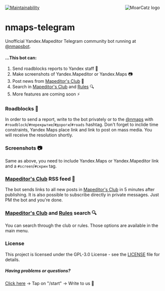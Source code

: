 <img src="https://avatars3.githubusercontent.com/u/21263910?v=3&s=100" alt="MoarCatz logo"
     title="MoarCatz" align="right" />
     
[![Maintainability](https://api.codeclimate.com/v1/badges/a3ec41945814b64a925f/maintainability)](https://codeclimate.com/github/MoarCatz/nmaps-telegram/maintainability)

# nmaps-telegram
Unofficial Yandex.Mapeditor Telegram community bot running at [@nmapsbot](https://t.me/nmapsbot).

#### ...This bot can:
1. Send roadblocks reports to Yandex staff :car:
2. Make screenshots of Yandex.Mapeditor or Yandex.Maps :camera:
3. Post news from [Mapeditor's Club](https://yandex.ru/blog/narod-karta) :newspaper:
4. Search in [Mapeditor's Club](https://yandex.ru/blog/narod-karta) and [Rules](http://help.yandex.ru/nmaps/rules_2.xml) :mag:
5. More features are coming soon :zap:

### Roadblocks :car:
In order to send a report, write to the bot privately or to the [@nmaps](https://t.me/nmaps) with
`#roadblock`/`#перекрытие`/`#дороги`/`#roads` hashtag. Don't forget to inclide time constraints, Yandex Maps place
link and link to post on mass media. You will receive the resolution shortly.

### Screenshots :camera:
Same as above, you need to include Yandex.Maps or Yandex.Mapeditor link and a `#screen`/`#скрин` tag.

### [Mapeditor's Club](https://yandex.ru/blog/narod-karta) RSS feed :newspaper:
The bot sends links to all new posts in [Mapeditor's Club](https://yandex.ru/blog/narod-karta) in 5 minutes after publishing. It is also possible to subscribe directly in private messages. Just PM the bot and you're done.

### [Mapeditor's Club](https://yandex.ru/blog/narod-karta) and [Rules](http://help.yandex.ru/nmaps/rules_2.xml) search :mag:
You can search through the club or rules. Those options are available in the main menu.

### License
This project is licensed under the GPL-3.0 License - see the [LICENSE](https://github.com/MoarCatz/nmaps-telegram/blob/master/LICENSE) file for details.

##### Having problems or questions?
[Click here](https://t.me/nmapsbot) -> Tap on "/start" -> Write to us :wave:
